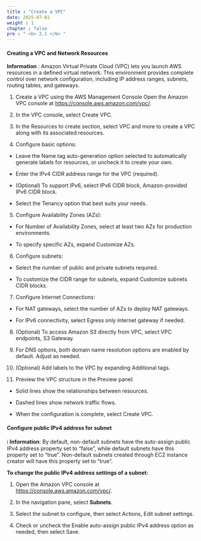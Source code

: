 ```yaml
---
title : "Create a VPC"
date: 2025-07-01
weight : 1
chapter : false
pre : " <b> 2.1 </b> "
---
```


#### Creating a VPC and Network Resources
**Information** : Amazon Virtual Private Cloud (VPC) lets you launch AWS resources in a defined virtual network. This environment provides complete control over network configuration, including IP address ranges, subnets, routing tables, and gateways.

1. Create a VPC using the AWS Management Console
Open the Amazon VPC console at https://console.aws.amazon.com/vpc/.

2. In the VPC console, select Create VPC.

3. In the Resources to create section, select VPC and more to create a VPC along with its associated resources.

4. Configure basic options:

- Leave the Name tag auto-generation option selected to automatically generate labels for resources, or uncheck it to create your own.

- Enter the IPv4 CIDR address range for the VPC (required).

- (Optional) To support IPv6, select IPv6 CIDR block, Amazon-provided IPv6 CIDR block.

- Select the Tenancy option that best suits your needs.

5. Configure Availability Zones (AZs):

- For Number of Availability Zones, select at least two AZs for production environments.

- To specify specific AZs, expand Customize AZs.

6. Configure subnets:

- Select the number of public and private subnets required.

- To customize the CIDR range for subnets, expand Customize subnets CIDR blocks.

7. Configure Internet Connections:

- For NAT gateways, select the number of AZs to deploy NAT gateways.

- For IPv6 connectivity, select Egress only internet gateway if needed.

8. (Optional) To access Amazon S3 directly from VPC, select VPC endpoints, S3 Gateway.

9. For DNS options, both domain name resolution options are enabled by default. Adjust as needed.

10. (Optional) Add labels to the VPC by expanding Additional tags.

11. Preview the VPC structure in the Preview panel:

- Solid lines show the relationships between resources.

- Dashed lines show network traffic flows.

- When the configuration is complete, select Create VPC.

#### Configure public IPv4 address for subnet
ℹ️ **Information**: By default, non-default subnets have the auto-assign public IPv4 address property set to “false”, while default subnets have this property set to “true”. Non-default subnets created through EC2 instance creator will have this property set to “true”.

**To change the public IPv4 address settings of a subnet:**

1. Open the Amazon VPC console at https://console.aws.amazon.com/vpc/.

2. In the navigation pane, select **Subnets**.

3. Select the subnet to configure, then select Actions, Edit subnet settings.

4. Check or uncheck the Enable auto-assign public IPv4 address option as needed, then select Save.